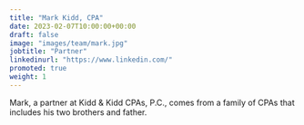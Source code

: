 ```yaml
---
title: "Mark Kidd, CPA"
date: 2023-02-07T10:00:00+00:00
draft: false
image: "images/team/mark.jpg"
jobtitle: "Partner"
linkedinurl: "https://www.linkedin.com/"
promoted: true
weight: 1
---
```


Mark, a partner at Kidd & Kidd CPAs, P.C., comes from a family of CPAs that includes his two brothers and father.
